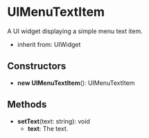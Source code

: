 # UIMenuTextItem

A UI widget displaying a simple menu text item.
- inherit from: UIWidget
## Constructors
* **new UIMenuTextItem**(): UIMenuTextItem   
## Methods
* **setText**(text: string): void   
  * **text**: The text.
